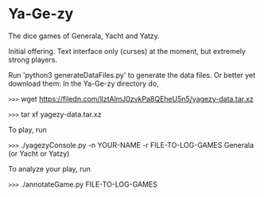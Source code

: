 # Ya-Ge-zy
The dice games of Generala, Yacht and Yatzy.

Initial offering. Text interface only (curses) at the moment, but extremely
strong players.

Run 'python3 generateDataFiles.py' to generate the data files.
Or better yet download them: In the Ya-Ge-zy directory do,

`>>>` wget https://filedn.com/llztAlmJ0zvkPa8QEheU5n5/yagezy-data.tar.xz

`>>>` tar xf yagezy-data.tar.xz

To play, run

`>>>` ./yagezyConsole.py -n YOUR-NAME -r FILE-TO-LOG-GAMES Generala  (or Yacht or Yatzy)

To analyze your play, run

`>>>` ./annotateGame.py FILE-TO-LOG-GAMES


